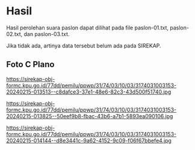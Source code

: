 # Hasil

Hasil perolehan suara paslon dapat dilihat pada file paslon-01.txt, paslon-02.txt, dan paslon-03.txt.

Jika tidak ada, artinya data tersebut belum ada pada SIREKAP.

## Foto C Plano

https://sirekap-obj-formc.kpu.go.id/77dd/pemilu/ppwp/31/74/03/10/03/3174031003153-20240215-013513--c8dafce3-37e1-48e6-82c3-43d500f51740.jpg

https://sirekap-obj-formc.kpu.go.id/77dd/pemilu/ppwp/31/74/03/10/03/3174031003153-20240215-013825--50eef9b8-fbac-43b6-a7b1-5893ea090106.jpg

https://sirekap-obj-formc.kpu.go.id/77dd/pemilu/ppwp/31/74/03/10/03/3174031003153-20240215-014144--d8e3441c-9a62-4152-9c09-f06f67bbefe4.jpg
